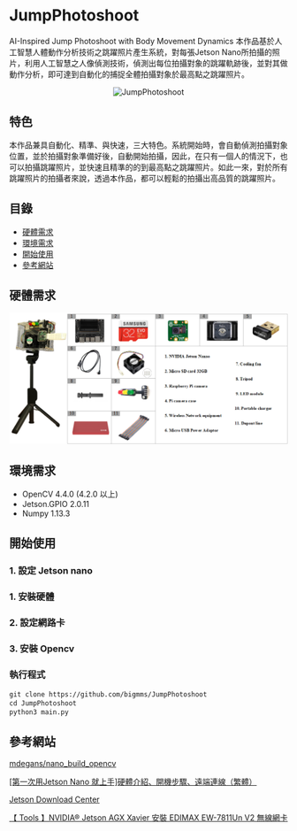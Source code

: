 # JumpPhotoshoot

AI-Inspired Jump Photoshoot with Body Movement Dynamics
本作品基於人工智慧人體動作分析技術之跳躍照片產生系統，對每張Jetson Nano所拍攝的照片，利用人工智慧之人像偵測技術，偵測出每位拍攝對象的跳躍軌跡後，並對其做動作分析，即可達到自動化的捕捉全體拍攝對象於最高點之跳躍照片。


<p align="center">
  <img width=500 src="https://github.com/bigmms/JumpPhotoshoot/blob/main/img/yolo_jump.gif" alt="JumpPhotoshoot">
</p>

## 特色
本作品兼具自動化、精準、與快速，三大特色。系統開始時，會自動偵測拍攝對象位置，並於拍攝對象準備好後，自動開始拍攝，因此，在只有一個人的情況下，也可以拍攝跳躍照片，並快速且精準的的到最高點之跳躍照片。如此一來，對於所有跳躍照片的拍攝者來說，透過本作品，都可以輕鬆的拍攝出高品質的跳躍照片。

## 目錄
* [硬體需求](#硬體需求)
* [環境需求](#環境需求)
* [開始使用](#開始使用)
* [參考網站](#參考網站)

## 硬體需求

<p align="center">
  <img width=800 src="https://github.com/bigmms/JumpPhotoshoot/blob/main/img/hardware_equipment.png" alt="JumpPhotoshoot">
</p>

## 環境需求

* OpenCV 4.4.0 (4.2.0 以上)
* Jetson.GPIO 2.0.11
* Numpy 1.13.3 

## 開始使用

  ### 1. 設定 Jetson nano
  
  
  
  ### 1. 安裝硬體
  
  ### 2. 設定網路卡
  
  ### 3. 安裝 Opencv
  
  
  ### 執行程式
  
    git clone https://github.com/bigmms/JumpPhotoshoot
    cd JumpPhotoshoot
    python3 main.py

## 參考網站

[mdegans/nano_build_opencv](https://github.com/mdegans/nano_build_opencv)

[[第一次用Jetson Nano 就上手]硬體介紹、開機步驟、遠端連線（繁體）](https://www.rs-online.com/designspark/jetson-nano-1-cn)

[Jetson Download Center](https://developer.nvidia.com/embedded/downloads)

[【 Tools 】NVIDIA® Jetson AGX Xavier 安裝 EDIMAX EW-7811Un V2 無線網卡](https://learningsky.io/tools-nvidia-jetson-agx-xavier-install-edimax-ew-7811un-v2-wifi/)
